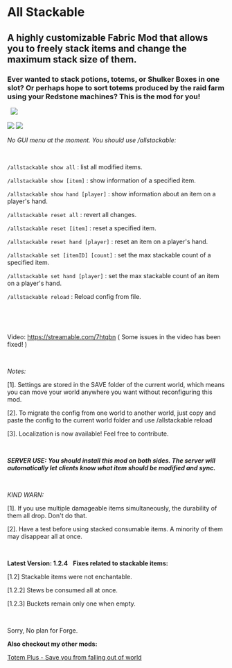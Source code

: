 # All Stackable

## A highly customizable Fabric Mod that allows you to freely stack items and change the maximum stack size of them.


### Ever wanted to stack potions, totems, or Shulker Boxes in one slot? Or perhaps hope to sort totems produced by the raid farm using your Redstone machines? This is the mod for you!
 
![](https://i.imgur.com/31Q4pb2.png "")

[![](http://cf.way2muchnoise.eu/full_404312_downloads.svg)](https://www.curseforge.com/minecraft/mc-mods/all-stackable)
[![](http://cf.way2muchnoise.eu/versions/404312.svg)](https://www.curseforge.com/minecraft/mc-mods/all-stackable/files)

*No GUI menu at the moment. You should use /allstackable:*

 

`/allstackable show all` : list all modified items.

`/allstackable show [item]` : show information of a specified item.

`/allstackable show hand [player]` : show information about an item on a player's hand.

`/allstackable reset all` : revert all changes.

`/allstackable reset [item]` : reset a specified item.

`/allstackable reset hand [player]` : reset an item on a player's hand.

`/allstackable set [itemID] [count]` : set the max stackable count of a specified item.

`/allstackable set hand [player]` : set the max stackable count of an item on a player's hand.

`/allstackable reload` : Reload config from file.
 

 

 

Video: https://streamable.com/7htqbn ( Some issues in the video has been fixed! )

 

*Notes:*

[1]. Settings are stored in the SAVE folder of the current world, which means you can move your world anywhere you want without reconfiguring this mod.

[2]. To migrate the config from one world to another world, just copy and paste the config to the current world folder and use /allstackable reload

[3]. Localization is now available! Feel free to contribute.

 

***SERVER USE: You should install this mod on both sides. The server will automatically let clients know what item should be modified and sync.***

 

*KIND WARN:*

[1]. If you use multiple damageable items simultaneously, the durability of them all drop. Don't do that.

[2]. Have a test before using stacked consumable items. A minority of them may disappear all at once.

 

**Latest Version: 1.2.4**
 
**Fixes related to stackable items:**

[1.2] Stackable items were not enchantable.

[1.2.2] Stews be consumed all at once.

[1.2.3] Buckets remain only one when empty.

 

Sorry, No plan for Forge.



**Also checkout my other mods:**

[Totem Plus - Save you from falling out of world](https://www.curseforge.com/minecraft/mc-mods/totem-plus "TotemPlus")

